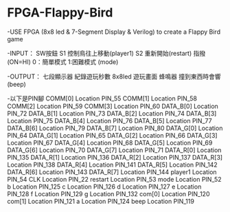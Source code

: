 # FPGA-Flappy-Bird

-USE  FPGA (8x8 led & 7-Segment Display & Verilog) to create a Flappy Bird game

-INPUT：
SW按鈕 S1 控制鳥往上移動(player1) S2 重新開始(restart) 
指撥 (ON=HI) 0：簡單模式 1:困難模式 (mode)

-OUTPUT：
七段顯示器 紀錄遊玩秒數
8x8led 遊玩畫面
蜂鳴器  撞到東西時會響 (beep)

-以下是PIN腳
COMM[0]	Location	PIN_55
COMM[1]	Location	PIN_58
COMM[2]	Location	PIN_59
COMM[3]	Location	PIN_60
DATA_B[0]	Location	PIN_72
DATA_B[1]	Location	PIN_73
DATA_B[2]	Location	PIN_74
DATA_B[3]	Location	PIN_75
DATA_B[4]	Location	PIN_76
DATA_B[5]	Location	PIN_77
DATA_B[6]	Location	PIN_79
DATA_B[7]	Location	PIN_80
DATA_G[0]	Location	PIN_64
DATA_G[1]	Location	PIN_65
DATA_G[2]	Location	PIN_66
DATA_G[3]	Location	PIN_67
DATA_G[4]	Location	PIN_68
DATA_G[5]	Location	PIN_69
DATA_G[6]	Location	PIN_70
DATA_G[7]	Location	PIN_71
DATA_R[0]	Location	PIN_135
DATA_R[1]	Location	PIN_136
DATA_R[2]	Location	PIN_137
DATA_R[3]	Location	PIN_138
DATA_R[4]	Location	PIN_141
DATA_R[5]	Location	PIN_142
DATA_R[6]	Location	PIN_143
DATA_R[7]	Location	PIN_144
player1	Location	PIN_54
CLK	Location	PIN_22
restart	Location	PIN_53
mode	Location	PIN_52
b	Location	PIN_125
c	Location	PIN_126
d	Location	PIN_127
e	Location	PIN_128
f	Location	PIN_129
g	Location	PIN_132
com[0]	Location	PIN_120
com[1]	Location	PIN_121
a	Location	PIN_124
beep	Location	PIN_119
